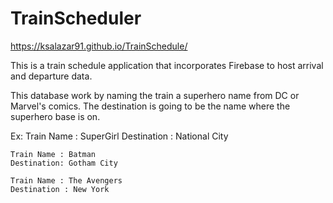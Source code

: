 # TrainScheduler

https://ksalazar91.github.io/TrainSchedule/

This is a train schedule application that incorporates Firebase to host arrival and departure data.

This database work by naming the train a superhero name from DC or Marvel's comics. The destination is going to be the name where the superhero base is on. 

Ex: 
    Train Name : SuperGirl
    Destination : National City

    Train Name : Batman
    Destination: Gotham City

    Train Name : The Avengers 
    Destination : New York



